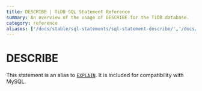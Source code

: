 ```yaml
---
title: DESCRIBE | TiDB SQL Statement Reference
summary: An overview of the usage of DESCRIBE for the TiDB database.
category: reference
aliases: ['/docs/stable/sql-statements/sql-statement-describe/','/docs/v4.0/sql-statements/sql-statement-describe/','/docs/stable/reference/sql/statements/describe/']
---
```


# DESCRIBE

This statement is an alias to [`EXPLAIN`](/sql-statements/sql-statement-explain.md). It is included for compatibility with MySQL.
